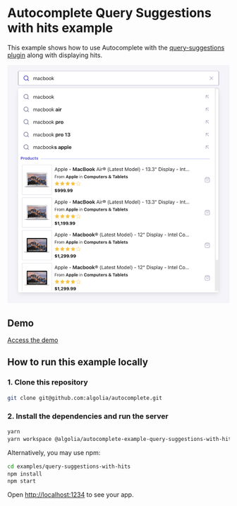# Autocomplete Query Suggestions with hits example

This example shows how to use Autocomplete with the [query-suggestions plugin](https://www.algolia.com/doc/ui-libraries/autocomplete/api-reference/autocomplete-plugin-query-suggestions/) along with displaying hits.

<p align="center"><img src="capture.png?raw=true" alt="A capture of the Autocomplete query suggestions with hits example" /></p>

## Demo

[Access the demo](https://codesandbox.io/s/github/algolia/autocomplete/tree/next/examples/query-suggestions-with-hits)

## How to run this example locally

### 1. Clone this repository

```sh
git clone git@github.com:algolia/autocomplete.git
```

### 2. Install the dependencies and run the server

```sh
yarn
yarn workspace @algolia/autocomplete-example-query-suggestions-with-hits start
```

Alternatively, you may use npm:

```sh
cd examples/query-suggestions-with-hits
npm install
npm start
```

Open <http://localhost:1234> to see your app.